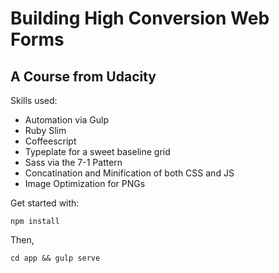 # Building High Conversion Web Forms
## A Course from Udacity

Skills used:
* Automation via Gulp
* Ruby Slim
* Coffeescript
* Typeplate for a sweet baseline grid
* Sass via the 7-1 Pattern
* Concatination and Minification of both CSS and JS
* Image Optimization for PNGs

Get started with:
```
npm install
```

Then,
```
cd app && gulp serve
```